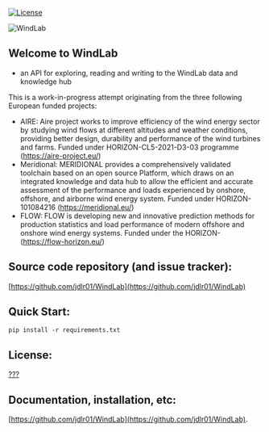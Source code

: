 [![License](https://img.shields.io/pypi/l/py_wake)](https://gitlab.windenergy.dtu.dk/TOPFARM/PyWake/blob/master/LICENSE)

![WindLab](https://github.com/jdlr01/WindLab/main/WindLab_logo.svg)

## Welcome to WindLab
- an API for exploring, reading and writing to the WindLab data and knowledge hub


This is a work-in-progress attempt originating from the three following European funded projects:
- AIRE: Aire project works to improve efficiency of the wind energy sector by studying wind flows at different altitudes and weather conditions, providing better design, durability and performance of the wind turbines and farms. Funded under HORIZON-CL5-2021-D3-03 programme (https://aire-project.eu/)
- Meridional: MERIDIONAL provides a comprehensively validated toolchain based on an open source Platform, which draws on an integrated knowledge and data hub to allow the efficient and accurate assessment of the performance and loads experienced by onshore, offshore, and airborne wind energy system. Funded under HORIZON-101084216 (https://meridional.eu/)
- FLOW: FLOW is developing new and innovative prediction methods for production statistics and load performance of modern offshore and onshore wind energy systems. Funded under the HORIZON- (https://flow-horizon.eu/)





## Source code repository (and issue tracker):

[https://github.com/jdlr01/WindLab](https://github.com/jdlr01/WindLab)


## Quick Start:

`pip install -r requirements.txt`

## License:
[???]()

## Documentation, installation, etc:

[https://github.com/jdlr01/WindLab](https://github.com/jdlr01/WindLab).


